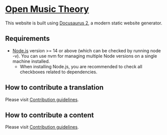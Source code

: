 # [Open Music Theory](https://open-musictheory.github.io/)

This website is built using [Docusaurus 2](https://docusaurus.io/), a modern static website generator.

## Requirements

- [Node.js](https://nodejs.org/en/download/) version >= 14 or above (which can be checked by running node -v). You can use nvm for managing multiple Node versions on a single machine installed.
  - When installing Node.js, you are recommended to check all checkboxes related to dependencies.

## How to contribute a translation

Please visit [Contribution guidelines](https://open-musictheory.github.io/blog/2022/03/06/contribution-guidelines).

## How to contribute a content

Please visit [Contribution guidelines](https://open-musictheory.github.io/blog/2022/03/06/contribution-guidelines).
